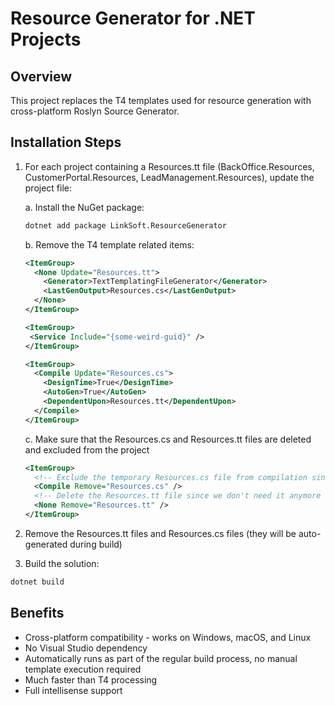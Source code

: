# Resource Generator for .NET Projects

## Overview

This project replaces the T4 templates used for resource generation with cross-platform Roslyn Source Generator.

## Installation Steps

1. For each project containing a Resources.tt file (BackOffice.Resources, CustomerPortal.Resources, LeadManagement.Resources), update the project file:

   a. Install the NuGet package:
   ```bash
   dotnet add package LinkSoft.ResourceGenerator
   ```

   b. Remove the T4 template related items:
   ```xml
   <ItemGroup>
     <None Update="Resources.tt">
       <Generator>TextTemplatingFileGenerator</Generator>
       <LastGenOutput>Resources.cs</LastGenOutput>
     </None>
   </ItemGroup>

   <ItemGroup>
    <Service Include="{some-weird-guid}" />
   </ItemGroup>

   <ItemGroup>
     <Compile Update="Resources.cs">
       <DesignTime>True</DesignTime>
       <AutoGen>True</AutoGen>
       <DependentUpon>Resources.tt</DependentUpon>
     </Compile>
   </ItemGroup>
   ```

   c. Make sure that the Resources.cs and Resources.tt files are deleted and excluded from the project
   ```xml
   <ItemGroup>
     <!-- Exclude the temporary Resources.cs file from compilation since we're using the generated one -->
     <Compile Remove="Resources.cs" />
     <!-- Delete the Resources.tt file since we don't need it anymore -->
     <None Remove="Resources.tt" />
   </ItemGroup>
   ```

2. Remove the Resources.tt files and Resources.cs files (they will be auto-generated during build)

3. Build the solution:
```bash
dotnet build
```

## Benefits

- Cross-platform compatibility - works on Windows, macOS, and Linux
- No Visual Studio dependency 
- Automatically runs as part of the regular build process, no manual template execution required
- Much faster than T4 processing
- Full intellisense support
